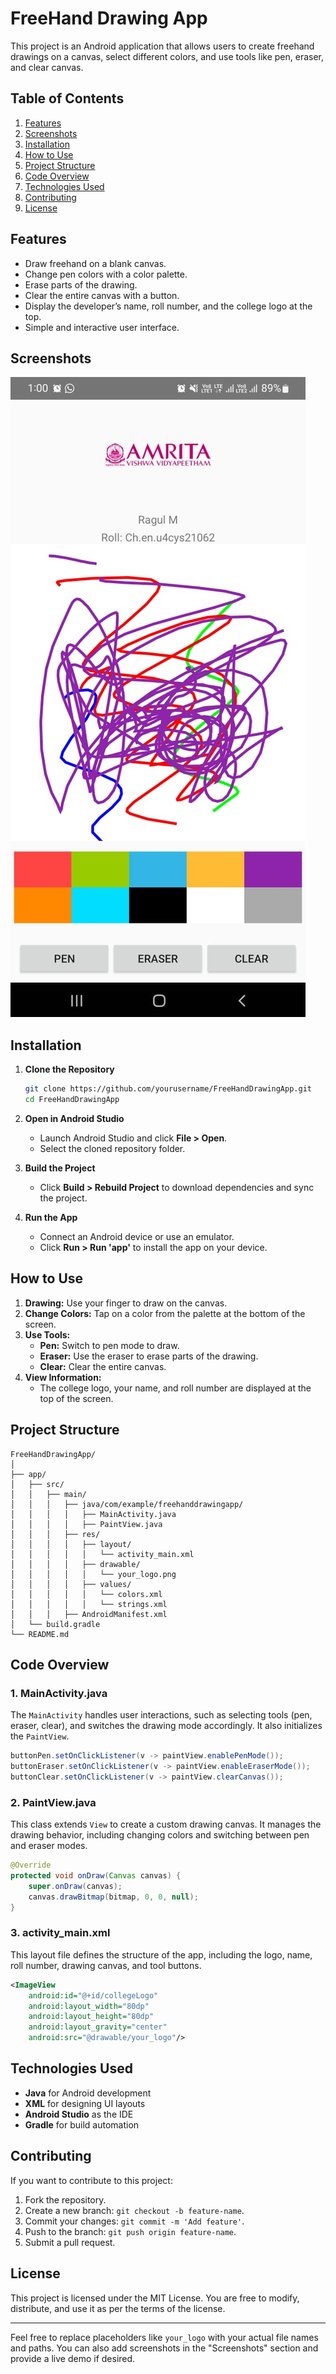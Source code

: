 # FreeHand Drawing App  

This project is an Android application that allows users to create freehand drawings on a canvas, select different colors, and use tools like pen, eraser, and clear canvas.

## Table of Contents  
1. [Features](#features)  
2. [Screenshots](#screenshots)  
3. [Installation](#installation)  
4. [How to Use](#how-to-use)  
5. [Project Structure](#project-structure)  
6. [Code Overview](#code-overview)  
7. [Technologies Used](#technologies-used)  
8. [Contributing](#contributing)  
9. [License](#license)

## Features  
- Draw freehand on a blank canvas.
- Change pen colors with a color palette.
- Erase parts of the drawing.
- Clear the entire canvas with a button.
- Display the developer’s name, roll number, and the college logo at the top.
- Simple and interactive user interface.

## Screenshots  
<!-- Add your screenshots here -->
![App Demo](Output.jpg)  

## Installation  
1. **Clone the Repository**  
   ```bash
   git clone https://github.com/yourusername/FreeHandDrawingApp.git
   cd FreeHandDrawingApp
   ```

2. **Open in Android Studio**  
   - Launch Android Studio and click **File > Open**.
   - Select the cloned repository folder.

3. **Build the Project**  
   - Click **Build > Rebuild Project** to download dependencies and sync the project.

4. **Run the App**  
   - Connect an Android device or use an emulator.
   - Click **Run > Run 'app'** to install the app on your device.

## How to Use  
1. **Drawing:** Use your finger to draw on the canvas.
2. **Change Colors:** Tap on a color from the palette at the bottom of the screen.
3. **Use Tools:**  
   - **Pen:** Switch to pen mode to draw.  
   - **Eraser:** Use the eraser to erase parts of the drawing.  
   - **Clear:** Clear the entire canvas.  
4. **View Information:**  
   - The college logo, your name, and roll number are displayed at the top of the screen.

## Project Structure  
```
FreeHandDrawingApp/
│
├── app/
│   ├── src/
│   │   ├── main/
│   │   │   ├── java/com/example/freehanddrawingapp/
│   │   │   │   ├── MainActivity.java
│   │   │   │   ├── PaintView.java
│   │   │   ├── res/
│   │   │   │   ├── layout/
│   │   │   │   │   └── activity_main.xml
│   │   │   │   ├── drawable/
│   │   │   │   │   └── your_logo.png
│   │   │   │   ├── values/
│   │   │   │   │   └── colors.xml
│   │   │   │   │   └── strings.xml
│   │   │   ├── AndroidManifest.xml
│   └── build.gradle
└── README.md
```

## Code Overview  

### 1. **MainActivity.java**
The `MainActivity` handles user interactions, such as selecting tools (pen, eraser, clear), and switches the drawing mode accordingly. It also initializes the `PaintView`.

```java
buttonPen.setOnClickListener(v -> paintView.enablePenMode());
buttonEraser.setOnClickListener(v -> paintView.enableEraserMode());
buttonClear.setOnClickListener(v -> paintView.clearCanvas());
```

### 2. **PaintView.java**
This class extends `View` to create a custom drawing canvas. It manages the drawing behavior, including changing colors and switching between pen and eraser modes.

```java
@Override
protected void onDraw(Canvas canvas) {
    super.onDraw(canvas);
    canvas.drawBitmap(bitmap, 0, 0, null);
}
```

### 3. **activity_main.xml**  
This layout file defines the structure of the app, including the logo, name, roll number, drawing canvas, and tool buttons.

```xml
<ImageView
    android:id="@+id/collegeLogo"
    android:layout_width="80dp"
    android:layout_height="80dp"
    android:layout_gravity="center"
    android:src="@drawable/your_logo"/>
```
## Technologies Used  
- **Java** for Android development  
- **XML** for designing UI layouts  
- **Android Studio** as the IDE  
- **Gradle** for build automation  

## Contributing  
If you want to contribute to this project:  
1. Fork the repository.  
2. Create a new branch: `git checkout -b feature-name`.  
3. Commit your changes: `git commit -m 'Add feature'`.  
4. Push to the branch: `git push origin feature-name`.  
5. Submit a pull request.

## License  
This project is licensed under the MIT License. You are free to modify, distribute, and use it as per the terms of the license.

---

Feel free to replace placeholders like `your_logo` with your actual file names and paths. You can also add screenshots in the "Screenshots" section and provide a live demo if desired.
